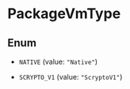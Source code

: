 

# PackageVmType

## Enum


* `NATIVE` (value: `"Native"`)

* `SCRYPTO_V1` (value: `"ScryptoV1"`)



